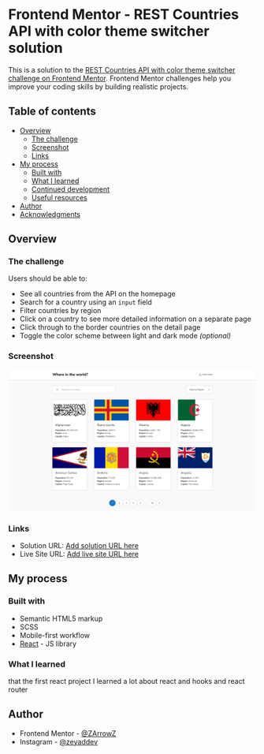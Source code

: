 # Frontend Mentor - REST Countries API with color theme switcher solution

This is a solution to the [REST Countries API with color theme switcher challenge on Frontend Mentor](https://www.frontendmentor.io/challenges/rest-countries-api-with-color-theme-switcher-5cacc469fec04111f7b848ca). Frontend Mentor challenges help you improve your coding skills by building realistic projects. 

## Table of contents

- [Overview](#overview)
  - [The challenge](#the-challenge)
  - [Screenshot](#screenshot)
  - [Links](#links)
- [My process](#my-process)
  - [Built with](#built-with)
  - [What I learned](#what-i-learned)
  - [Continued development](#continued-development)
  - [Useful resources](#useful-resources)
- [Author](#author)
- [Acknowledgments](#acknowledgments)

## Overview

### The challenge

Users should be able to:

- See all countries from the API on the homepage
- Search for a country using an `input` field
- Filter countries by region
- Click on a country to see more detailed information on a separate page
- Click through to the border countries on the detail page
- Toggle the color scheme between light and dark mode *(optional)*

### Screenshot

![](./screenshot.png)

### Links

- Solution URL: [Add solution URL here](https://github.com/ZArrowZ/rest-countries-api)
- Live Site URL: [Add live site URL here](https://confident-hermann-66bd3b.netlify.app/)

## My process

### Built with

- Semantic HTML5 markup
- SCSS
- Mobile-first workflow
- [React](https://reactjs.org/) - JS library

### What I learned

that the first react project I learned a lot about react and hooks and react router

## Author

- Frontend Mentor - [@ZArrowZ](https://www.frontendmentor.io/profile/ZArrowZ)
- Instagram - [@zeyaddev](https://www.instagram.com/zeyaddev/)
